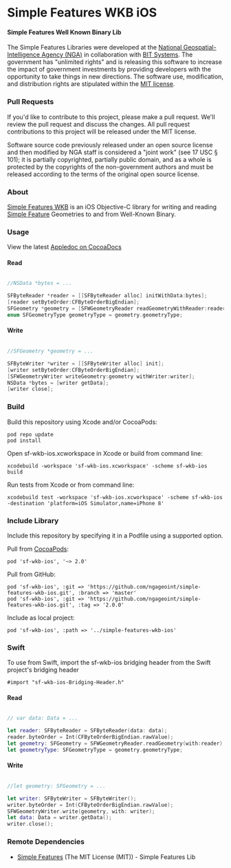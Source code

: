 # Simple Features WKB iOS

#### Simple Features Well Known Binary Lib ####

The Simple Features Libraries were developed at the [National Geospatial-Intelligence Agency (NGA)](http://www.nga.mil/) in collaboration with [BIT Systems](http://www.bit-sys.com/). The government has "unlimited rights" and is releasing this software to increase the impact of government investments by providing developers with the opportunity to take things in new directions. The software use, modification, and distribution rights are stipulated within the [MIT license](http://choosealicense.com/licenses/mit/).

### Pull Requests ###
If you'd like to contribute to this project, please make a pull request. We'll review the pull request and discuss the changes. All pull request contributions to this project will be released under the MIT license.

Software source code previously released under an open source license and then modified by NGA staff is considered a "joint work" (see 17 USC § 101); it is partially copyrighted, partially public domain, and as a whole is protected by the copyrights of the non-government authors and must be released according to the terms of the original open source license.

### About ###

[Simple Features WKB](http://ngageoint.github.io/simple-features-wkb-ios/) is an iOS Objective-C library for writing and reading [Simple Feature](https://github.com/ngageoint/simple-features-ios) Geometries to and from Well-Known Binary.

### Usage ###

View the latest [Appledoc on CocoaDocs](http://cocoadocs.org/docsets/sf-wkb-ios)

#### Read ####

```objectivec

//NSData *bytes = ...    

SFByteReader *reader = [[SFByteReader alloc] initWithData:bytes];
[reader setByteOrder:CFByteOrderBigEndian];
SFGeometry *geometry = [SFWGeometryReader readGeometryWithReader:reader];
enum SFGeometryType geometryType = geometry.geometryType;

```

#### Write ####

```objectivec

//SFGeometry *geometry = ...

SFByteWriter *writer = [[SFByteWriter alloc] init];
[writer setByteOrder:CFByteOrderBigEndian];
[SFWGeometryWriter writeGeometry:geometry withWriter:writer];
NSData *bytes = [writer getData];
[writer close];

```

### Build ###

Build this repository using Xcode and/or CocoaPods:

    pod repo update
    pod install

Open sf-wkb-ios.xcworkspace in Xcode or build from command line:

    xcodebuild -workspace 'sf-wkb-ios.xcworkspace' -scheme sf-wkb-ios build

Run tests from Xcode or from command line:

    xcodebuild test -workspace 'sf-wkb-ios.xcworkspace' -scheme sf-wkb-ios -destination 'platform=iOS Simulator,name=iPhone 8'

### Include Library ###

Include this repository by specifying it in a Podfile using a supported option.

Pull from [CocoaPods](https://cocoapods.org/pods/sf-wkb-ios):

    pod 'sf-wkb-ios', '~> 2.0'

Pull from GitHub:

    pod 'sf-wkb-ios', :git => 'https://github.com/ngageoint/simple-features-wkb-ios.git', :branch => 'master'
    pod 'sf-wkb-ios', :git => 'https://github.com/ngageoint/simple-features-wkb-ios.git', :tag => '2.0.0'

Include as local project:

    pod 'sf-wkb-ios', :path => '../simple-features-wkb-ios'

### Swift ###

To use from Swift, import the sf-wkb-ios bridging header from the Swift project's bridging header

    #import "sf-wkb-ios-Bridging-Header.h"

#### Read ####

```swift

// var data: Data = ...

let reader: SFByteReader = SFByteReader(data: data);
reader.byteOrder = Int(CFByteOrderBigEndian.rawValue);
let geometry: SFGeometry = SFWGeometryReader.readGeometry(with:reader);
let geometryType: SFGeometryType = geometry.geometryType;

```

#### Write ####

```swift

//let geometry: SFGeometry = ...

let writer: SFByteWriter = SFByteWriter();
writer.byteOrder = Int(CFByteOrderBigEndian.rawValue);
SFWGeometryWriter.write(geometry, with: writer);
let data: Data = writer.getData();
writer.close();

```

### Remote Dependencies ###

* [Simple Features](https://github.com/ngageoint/simple-features-ios) (The MIT License (MIT)) - Simple Features Lib
